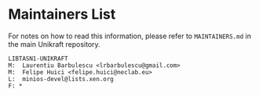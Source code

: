 Maintainers List
================

For notes on how to read this information, please refer to `MAINTAINERS.md` in
the main Unikraft repository.

	LIBTASN1-UNIKRAFT
	M:	Laurentiu Barbulescu <lrbarbulescu@gmail.com>
	M:	Felipe Huici <felipe.huici@neclab.eu>
	L:	minios-devel@lists.xen.org
	F: *
